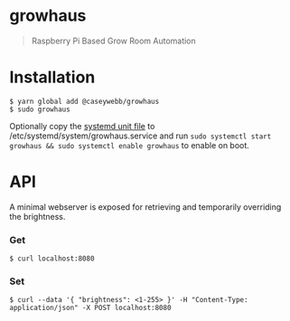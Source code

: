 # growhaus

> Raspberry Pi Based Grow Room Automation

# Installation

```shell
$ yarn global add @caseywebb/growhaus
$ sudo growhaus
```

Optionally copy the [systemd unit file](./growhaus.service) to /etc/systemd/system/growhaus.service and run `sudo systemctl start growhaus && sudo systemctl enable growhaus` to enable on boot.

# API

A minimal webserver is exposed for retrieving and temporarily overriding the brightness.

### Get

```shell
$ curl localhost:8080
```

### Set

```shell
$ curl --data '{ "brightness": <1-255> }' -H "Content-Type: application/json" -X POST localhost:8080
```

